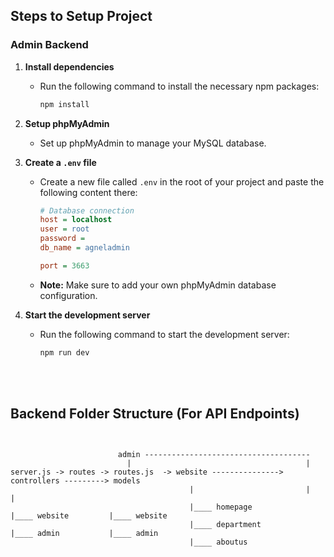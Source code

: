 ## Steps to Setup Project

### Admin Backend

1. **Install dependencies**

   - Run the following command to install the necessary npm packages:
     ```bash
     npm install
     ```

2. **Setup phpMyAdmin**

   - Set up phpMyAdmin to manage your MySQL database.

3. **Create a `.env` file**

   - Create a new file called `.env` in the root of your project and paste the following content there:

     ```ini
     # Database connection
     host = localhost
     user = root
     password =
     db_name = agneladmin

     port = 3663
     ```

   - **Note:** Make sure to add your own phpMyAdmin database configuration.

4. **Start the development server**
   - Run the following command to start the development server:
     ```bash
     npm run dev
     ```

<br>
<br>

## Backend Folder Structure (For API Endpoints)

```


                        admin -------------------------------------
                          |                                       |
server.js -> routes -> routes.js  -> website ---------------> controllers ---------> models
                                        |                         |                     |
                                        |____ homepage            |____ website         |____ website
                                        |____ department          |____ admin           |____ admin
                                        |____ aboutus


```
